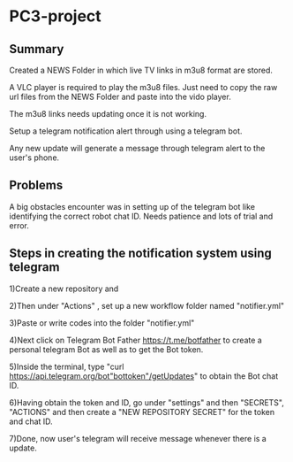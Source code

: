 # PC3-project

## Summary

Created a NEWS Folder in which live TV links in m3u8 format are stored.

A VLC player is required to play the m3u8 files. Just need to copy the raw url files from the NEWS Folder and paste into the vido player.

The m3u8 links needs updating once it is not working.

Setup a telegram notification alert through using a telegram bot.

Any new update will generate a message through telegram alert to the user's phone.


## Problems

A big obstacles encounter was in setting up of the telegram bot like identifying the correct robot chat ID. Needs patience and lots of trial and error.


## Steps in creating the notification system using telegram

1)Create a new repository and 

2)Then under "Actions" , set up a new workflow folder named "notifier.yml" 

3)Paste or write codes into the folder "notifier.yml"

4)Next click on Telegram Bot Father https://t.me/botfather to create a personal telegram Bot as well as to get the Bot token.

5)Inside the terminal, type "curl https://api.telegram.org/bot"bottoken"/getUpdates" to obtain the Bot chat ID.

6)Having obtain the token and ID, go under "settings" and then "SECRETS", "ACTIONS" and then create a "NEW REPOSITORY SECRET" for the token and chat ID.

7)Done, now user's telegram will receive message whenever there is a update.




